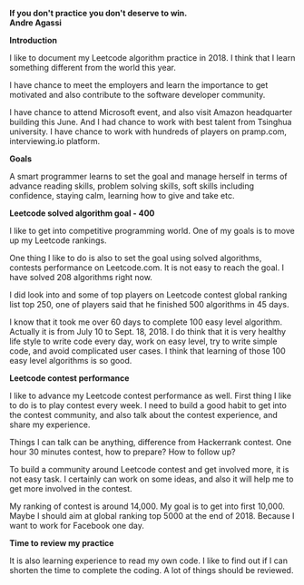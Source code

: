 
**If you don't practice you don't deserve to win.**<br>
**Andre Agassi**<br>


**Introduction**

I like to document my Leetcode algorithm practice in 2018. I think that I learn something different from the world this year. 

I have chance to meet the employers and learn the importance to get motivated and also contribute to the software developer community.

I have chance to attend Microsoft event, and also visit Amazon headquarter building this June. And I had chance to work with best talent from Tsinghua university. I have chance to work with hundreds of players on pramp.com, interviewing.io platform.

**Goals**

A smart programmer learns to set the goal and manage herself in terms of advance reading skills, problem solving skills, soft skills including confidence, staying calm, learning how to give and take etc. 

**Leetcode solved algorithm goal - 400**<br>

I like to get into competitive programming world. One of my goals is to move up my Leetcode rankings. 

One thing I like to do is also to set the goal using solved algorithms, contests performance on Leetcode.com. It is not easy to reach the goal. I have solved 208 algorithms right now. 

I did look into and some of top players on Leetcode contest global ranking list top 250, one of players said that he finished 500 algorithms in 45 days. 

I know that it took me over 60 days to complete 100 easy level algorithm. Actually it is from July 10 to Sept. 18, 2018. I do think that it is very healthy life style to write code every day, work on easy level, try to write simple code, and avoid complicated user cases. 
I think that learning of those 100 easy level algorithms is so good. 

**Leetcode contest performance**<br>

I like to advance my Leetcode contest performance as well. First thing I like to do is to play contest every week. I need to build a good habit to get into the contest community, and also talk about the contest experience, and share my experience. 

Things I can talk can be anything, difference from Hackerrank contest. One hour 30 minutes contest, how to prepare? How to follow up?

To build a community around Leetcode contest and get involved more, it is not easy task. I certainly can work on some ideas, and also it will help me to get more involved in the contest. 

My ranking of contest is around 14,000. My goal is to get into first 10,000. Maybe I should aim at global ranking top 5000 at the end of 2018. Because I want to work for Facebook one day. 

**Time to review my practice**<br>

It is also learning experience to read my own code. I like to find out if I can shorten the time to complete the coding. A lot of things should be reviewed. 




